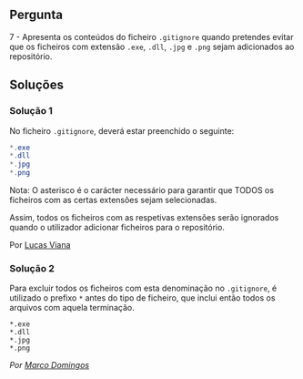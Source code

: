 ## Pergunta

7 - Apresenta os conteúdos do ficheiro `.gitignore` quando pretendes evitar que
os ficheiros com extensão `.exe`, `.dll`, `.jpg` e `.png` sejam adicionados ao
repositório.

## Soluções

### Solução 1

No ficheiro `.gitignore`, deverá estar preenchido o seguinte:

```cs
*.exe
*.dll
*.jpg
*.png
```

Nota: O asterisco é o carácter necessário para garantir que TODOS os ficheiros
com as certas extensões sejam selecionadas.

Assim, todos os ficheiros com as respetivas extensões serão ignorados quando o 
utilizador adicionar ficheiros para o repositório.

Por [Lucas Viana](https://github.com/LucasViana18)

### Solução 2

Para excluir todos os ficheiros com esta denominação no `.gitignore`, é 
utilizado o prefixo `*` antes do tipo de ficheiro, que inclui então todos os 
arquivos com aquela terminação.

```
*.exe
*.dll
*.jpg
*.png
```

*Por [Marco Domingos](https://github.com/condmaker)*
